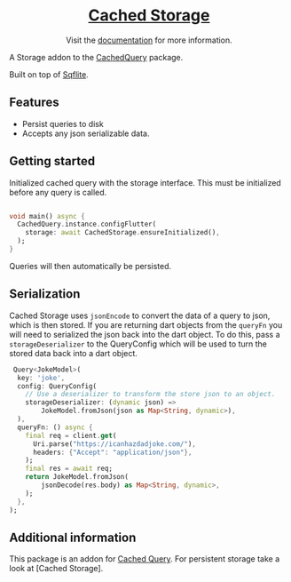 <h1 align="center"><a  href="https://cachedquery.dev">Cached Storage</a></h1>

<p align="center">Visit the <a href="https://cachedquery.dev/">documentation</a> for more information.</p>

A Storage addon to the [CachedQuery](https://pub.dev/packages/cached_query) package.

Built on top of [Sqflite](https://pub.dev/packages/sqflite).

## Features

- Persist queries to disk
- Accepts any json serializable data.

## Getting started

Initialized cached query with the storage interface. This must be initialized before any query is called.

```dart

void main() async {
  CachedQuery.instance.configFlutter(
    storage: await CachedStorage.ensureInitialized(),
  );
}

```

Queries will then automatically be persisted.

## Serialization

Cached Storage uses `jsonEncode` to convert the data of a query to json, which is then stored. If you are returning
dart objects from the `queryFn` you will need to serialized the json back into the dart object. To do this, pass a
`storageDeserializer` to the QueryConfig which will be used to turn the stored data back into a dart object.

```dart
 Query<JokeModel>(
  key: 'joke',
  config: QueryConfig(
    // Use a deserializer to transform the store json to an object.
    storageDeserializer: (dynamic json) =>
        JokeModel.fromJson(json as Map<String, dynamic>),
  ),
  queryFn: () async {
    final req = client.get(
      Uri.parse("https://icanhazdadjoke.com/"),
      headers: {"Accept": "application/json"},
    );
    final res = await req;
    return JokeModel.fromJson(
        jsonDecode(res.body) as Map<String, dynamic>,
    );
  },
);
```

## Additional information

This package is an addon for [Cached Query](https://pub.dev/packages/cached_query). For persistent storage take a look at
[Cached Storage].

